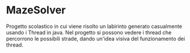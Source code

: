 # MazeSolver
Progetto scolastico in cui viene risolto un labirinto generato casualmente usando i Thread in java. Nel progetto si possono vedere i thread che percorrono le possibili strade, dando un'idea visiva del funzionamento dei thread.
